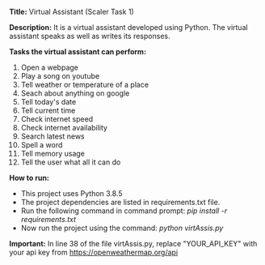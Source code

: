 **Title:** Virtual Assistant (Scaler Task 1)

**Description:** It is a virtual assistant developed using Python. The virtual assistant speaks as well as writes its responses.

**Tasks the virtual assistant can perform:**
1. Open a webpage
2. Play a song on youtube
3. Tell weather or temperature of a place
4. Seach about anything on google
5. Tell today's date
6. Tell current time
7. Check internet speed
8. Check internet availability
9. Search latest news
10. Spell a word
11. Tell memory usage
12. Tell the user what all it can do

**How to run:**
- This project uses Python 3.8.5
- The project dependencies are listed in requirements.txt file.
- Run the following command in command prompt: _pip install -r requirements.txt_
- Now run the project using the command: _python virtAssis.py_

**Important:**
In line 38 of the file virtAssis.py, replace "YOUR_API_KEY" with your api key from https://openweathermap.org/api

